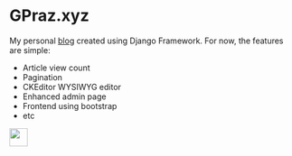 # GPraz.xyz #

My personal [blog](https://gpraz.xyz) created using Django Framework. For now, the features are simple:

* Article view count
* Pagination
* CKEditor WYSIWYG editor
* Enhanced admin page
* Frontend using bootstrap
* etc

<img src="https://gpraz.xyz/static/blog/image/gpraz.png" height="32px">
